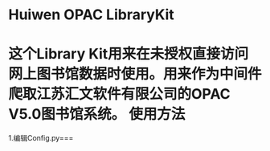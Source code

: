 Huiwen OPAC LibraryKit
=========
这个Library Kit用来在未授权直接访问网上图书馆数据时使用。用来作为中间件爬取江苏汇文软件有限公司的OPAC V5.0图书馆系统。
使用方法
=========
1.编辑Config.py===

